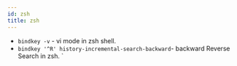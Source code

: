 ```yaml
---
id: zsh
title: zsh
---
```


- `bindkey -v` - vi mode in zsh shell.
- `bindkey '^R' history-incremental-search-backward`- backward Reverse Search in zsh.
  `
